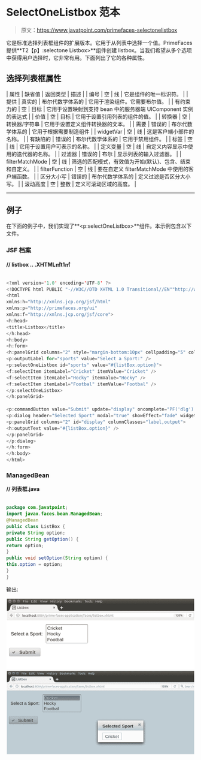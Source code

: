 # SelectOneListbox 范本

> 原文：<https://www.javatpoint.com/primefaces-selectonelistbox>

它是标准选择列表框组件的扩展版本。它用于从列表中选择一个值。PrimeFaces 提供**T2【p】:selectone Listbox>**组件创建 listbox。当我们希望从多个选项中获得用户选择时，它非常有用。下面列出了它的各种属性。

## 选择列表框属性

| 属性 | 缺省值 | 返回类型 | 描述 |
| 编号 | 空 | 线 | 它是组件的唯一标识符。 |
| 提供 | 真实的 | 布尔代数学体系的 | 它用于渲染组件。它需要布尔值。 |
| 有约束力的 | 空 | 目标 | 它用于设置映射到支持 bean 中的服务器端 UIComponent 实例的表达式 |
| 价值 | 空 | 目标 | 它用于设置引用列表的组件的值。 |
| 转换器 | 空 | 转换器/字符串 | 它用于设置定义组件转换器的文本。 |
| 需要 | 错误的 | 布尔代数学体系的 | 它用于根据需要制造组件 |
| widgetVar | 空 | 线 | 这是客户端小部件的名称。 |
| 有缺陷的 | 错误的 | 布尔代数学体系的 | 它用于禁用组件。 |
| 标签 | 空 | 线 | 它用于设置用户可表示的名称。 |
| 定义变量 | 空 | 线 | 自定义内容显示中使用的迭代器的名称。 |
| 过滤器 | 错误的 | 布尔 | 显示列表的输入过滤器。 |
| filterMatchMode | 空 | 线 | 筛选的匹配模式，有效值为开始(默认)、包含、结束和自定义。 |
| filterFunction | 空 | 线 | 要在自定义 filterMatchMode 中使用的客户端函数。 |
| 区分大小写 | 错误的 | 布尔代数学体系的 | 定义过滤是否区分大小写。 |
| 滚动高度 | 空 | 整数 | 定义可滚动区域的高度。 |

* * *

## 例子

在下面的例子中，我们实现了**<p:selectOneListbox>**组件。本示例包含以下文件。

### JSF 档案

**// listbox .. .XHTML㎡t1㎡**

```java

<?xml version='1.0' encoding='UTF-8' ?>
<!DOCTYPE html PUBLIC "-//W3C//DTD XHTML 1.0 Transitional//EN""http://www.w3.org/TR/xhtml1/DTD/xhtml1-transitional.dtd">
<html 
xmlns:h="http://xmlns.jcp.org/jsf/html"
xmlns:p="http://primefaces.org/ui"
xmlns:f="http://xmlns.jcp.org/jsf/core">
<h:head>
<title>Listbox</title>
</h:head>
<h:body>
<h:form>
<h:panelGrid columns="2" style="margin-bottom:10px" cellpadding="5" columnClasses="label, value">
<p:outputLabel for="sports" value="Select a Sport:" />
<p:selectOneListbox id="sports" value="#{listBox.option}">
<f:selectItem itemLabel="Cricket" itemValue="Cricket" />
<f:selectItem itemLabel="Hocky" itemValue="Hocky" />
<f:selectItem itemLabel="Footbal" itemValue="Footbal" />
</p:selectOneListbox>
</h:panelGrid>

<p:commandButton value="Submit" update="display" oncomplete="PF('dlg').show()" icon="ui-icon-check" />
<p:dialog header="Selected Sport" modal="true" showEffect="fade" widgetVar="dlg" resizable="false">
<p:panelGrid columns="2" id="display" columnClasses="label,output">
<h:outputText value="#{listBox.option}" />
</p:panelGrid>
</p:dialog>
</h:form>
</h:body>
</html>

```

### ManagedBean

**// 列表框.java**

```java

package com.javatpoint;
import javax.faces.bean.ManagedBean;
@ManagedBean
public class ListBox {
private String option;   
public String getOption() {
return option;
}
public void setOption(String option) {
this.option = option;
}
}

```

输出:

![PrimeFaces Selectonelistbox 1](img/8a3336fad825bf4750aa0a65b4d52371.png)
![PrimeFaces Selectonelistbox 2](img/f09203d804940ce090c82c7e75646b6d.png)